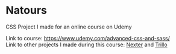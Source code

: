 # Natours
CSS Project I made for an online course on Udemy

Link to course: https://www.udemy.com/advanced-css-and-sass/  
Link to other projects I made during this course: [Nexter](https://github.com/nobobo1234/nexter) and [Trillo](https://github.com/nobobo1234/trillo)
